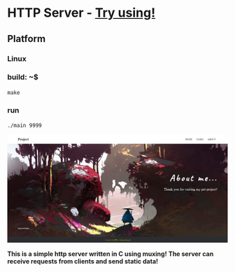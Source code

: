 # HTTP Server - [Try using!](http://fetisoff.herokuapp.com)
## Platform 
### Linux
### build: ~$ 
    make
### run
    ./main 9999
![GitHub Logo](wwwroot/statics/images/logo.png)

**This is a simple http server written in C using muxing!**
**The server can receive requests from clients and send static data!**
